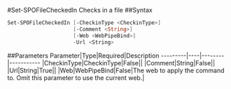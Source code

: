 #Set-SPOFileCheckedIn
Checks in a file
##Syntax
```powershell
Set-SPOFileCheckedIn [-CheckinType <CheckinType>]
                     [-Comment <String>]
                     [-Web <WebPipeBind>]
                     -Url <String>
```


##Parameters
Parameter|Type|Required|Description
---------|----|--------|-----------
|CheckinType|CheckinType|False||
|Comment|String|False||
|Url|String|True||
|Web|WebPipeBind|False|The web to apply the command to. Omit this parameter to use the current web.|
